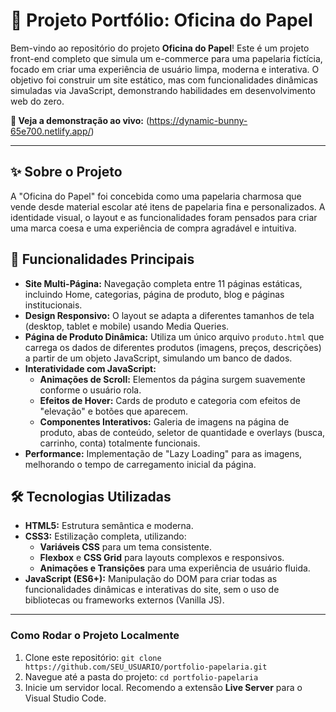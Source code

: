 # 🎨 Projeto Portfólio: Oficina do Papel

Bem-vindo ao repositório do projeto **Oficina do Papel**! Este é um projeto front-end completo que simula um e-commerce para uma papelaria fictícia, focado em criar uma experiência de usuário limpa, moderna e interativa. O objetivo foi construir um site estático, mas com funcionalidades dinâmicas simuladas via JavaScript, demonstrando habilidades em desenvolvimento web do zero.

**🔗 Veja a demonstração ao vivo:** (https://dynamic-bunny-65e700.netlify.app/)

---

## ✨ Sobre o Projeto

A "Oficina do Papel" foi concebida como uma papelaria charmosa que vende desde material escolar até itens de papelaria fina e personalizados. A identidade visual, o layout e as funcionalidades foram pensados para criar uma marca coesa e uma experiência de compra agradável e intuitiva.

## 🚀 Funcionalidades Principais

* **Site Multi-Página:** Navegação completa entre 11 páginas estáticas, incluindo Home, categorias, página de produto, blog e páginas institucionais.
* **Design Responsivo:** O layout se adapta a diferentes tamanhos de tela (desktop, tablet e mobile) usando Media Queries.
* **Página de Produto Dinâmica:** Utiliza um único arquivo `produto.html` que carrega os dados de diferentes produtos (imagens, preços, descrições) a partir de um objeto JavaScript, simulando um banco de dados.
* **Interatividade com JavaScript:**
    * **Animações de Scroll:** Elementos da página surgem suavemente conforme o usuário rola.
    * **Efeitos de Hover:** Cards de produto e categoria com efeitos de "elevação" e botões que aparecem.
    * **Componentes Interativos:** Galeria de imagens na página de produto, abas de conteúdo, seletor de quantidade e overlays (busca, carrinho, conta) totalmente funcionais.
* **Performance:** Implementação de "Lazy Loading" para as imagens, melhorando o tempo de carregamento inicial da página.

## 🛠️ Tecnologias Utilizadas

* **HTML5:** Estrutura semântica e moderna.
* **CSS3:** Estilização completa, utilizando:
    * **Variáveis CSS** para um tema consistente.
    * **Flexbox** e **CSS Grid** para layouts complexos e responsivos.
    * **Animações e Transições** para uma experiência de usuário fluida.
* **JavaScript (ES6+):** Manipulação do DOM para criar todas as funcionalidades dinâmicas e interativas do site, sem o uso de bibliotecas ou frameworks externos (Vanilla JS).

---

### Como Rodar o Projeto Localmente

1.  Clone este repositório: `git clone https://github.com/SEU_USUARIO/portfolio-papelaria.git`
2.  Navegue até a pasta do projeto: `cd portfolio-papelaria`
3.  Inicie um servidor local. Recomendo a extensão **Live Server** para o Visual Studio Code.
